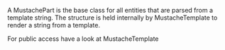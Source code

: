 A MustachePart is the base class for all entities that are parsed from a template string. The structure is held internally by MustacheTemplate to render a string from a template.

For public access have a look at MustacheTemplate